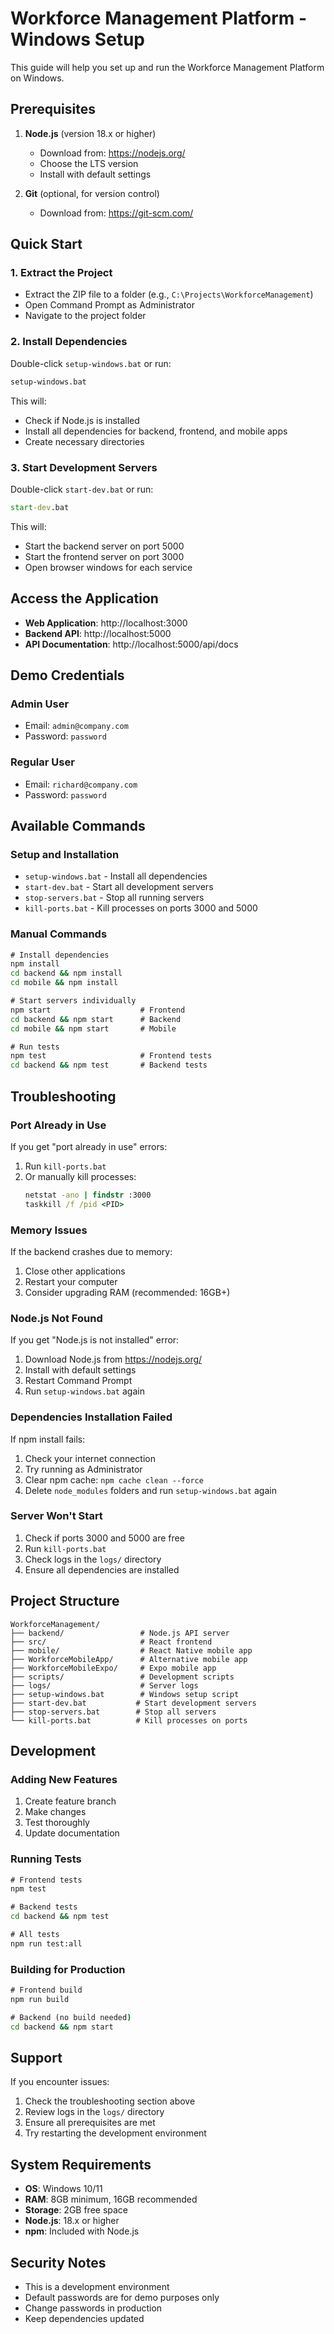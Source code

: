 # Workforce Management Platform - Windows Setup

This guide will help you set up and run the Workforce Management Platform on Windows.

## Prerequisites

1. **Node.js** (version 18.x or higher)
   - Download from: https://nodejs.org/
   - Choose the LTS version
   - Install with default settings

2. **Git** (optional, for version control)
   - Download from: https://git-scm.com/

## Quick Start

### 1. Extract the Project
- Extract the ZIP file to a folder (e.g., `C:\Projects\WorkforceManagement`)
- Open Command Prompt as Administrator
- Navigate to the project folder

### 2. Install Dependencies
Double-click `setup-windows.bat` or run:
```cmd
setup-windows.bat
```

This will:
- Check if Node.js is installed
- Install all dependencies for backend, frontend, and mobile apps
- Create necessary directories

### 3. Start Development Servers
Double-click `start-dev.bat` or run:
```cmd
start-dev.bat
```

This will:
- Start the backend server on port 5000
- Start the frontend server on port 3000
- Open browser windows for each service

## Access the Application

- **Web Application**: http://localhost:3000
- **Backend API**: http://localhost:5000
- **API Documentation**: http://localhost:5000/api/docs

## Demo Credentials

### Admin User
- Email: `admin@company.com`
- Password: `password`

### Regular User
- Email: `richard@company.com`
- Password: `password`

## Available Commands

### Setup and Installation
- `setup-windows.bat` - Install all dependencies
- `start-dev.bat` - Start all development servers
- `stop-servers.bat` - Stop all running servers
- `kill-ports.bat` - Kill processes on ports 3000 and 5000

### Manual Commands
```cmd
# Install dependencies
npm install
cd backend && npm install
cd mobile && npm install

# Start servers individually
npm start                    # Frontend
cd backend && npm start      # Backend
cd mobile && npm start       # Mobile

# Run tests
npm test                     # Frontend tests
cd backend && npm test       # Backend tests
```

## Troubleshooting

### Port Already in Use
If you get "port already in use" errors:
1. Run `kill-ports.bat`
2. Or manually kill processes:
   ```cmd
   netstat -ano | findstr :3000
   taskkill /f /pid <PID>
   ```

### Memory Issues
If the backend crashes due to memory:
1. Close other applications
2. Restart your computer
3. Consider upgrading RAM (recommended: 16GB+)

### Node.js Not Found
If you get "Node.js is not installed" error:
1. Download Node.js from https://nodejs.org/
2. Install with default settings
3. Restart Command Prompt
4. Run `setup-windows.bat` again

### Dependencies Installation Failed
If npm install fails:
1. Check your internet connection
2. Try running as Administrator
3. Clear npm cache: `npm cache clean --force`
4. Delete `node_modules` folders and run `setup-windows.bat` again

### Server Won't Start
1. Check if ports 3000 and 5000 are free
2. Run `kill-ports.bat`
3. Check logs in the `logs/` directory
4. Ensure all dependencies are installed

## Project Structure

```
WorkforceManagement/
├── backend/                 # Node.js API server
├── src/                     # React frontend
├── mobile/                  # React Native mobile app
├── WorkforceMobileApp/      # Alternative mobile app
├── WorkforceMobileExpo/     # Expo mobile app
├── scripts/                 # Development scripts
├── logs/                    # Server logs
├── setup-windows.bat        # Windows setup script
├── start-dev.bat           # Start development servers
├── stop-servers.bat        # Stop all servers
└── kill-ports.bat          # Kill processes on ports
```

## Development

### Adding New Features
1. Create feature branch
2. Make changes
3. Test thoroughly
4. Update documentation

### Running Tests
```cmd
# Frontend tests
npm test

# Backend tests
cd backend && npm test

# All tests
npm run test:all
```

### Building for Production
```cmd
# Frontend build
npm run build

# Backend (no build needed)
cd backend && npm start
```

## Support

If you encounter issues:
1. Check the troubleshooting section above
2. Review logs in the `logs/` directory
3. Ensure all prerequisites are met
4. Try restarting the development environment

## System Requirements

- **OS**: Windows 10/11
- **RAM**: 8GB minimum, 16GB recommended
- **Storage**: 2GB free space
- **Node.js**: 18.x or higher
- **npm**: Included with Node.js

## Security Notes

- This is a development environment
- Default passwords are for demo purposes only
- Change passwords in production
- Keep dependencies updated 